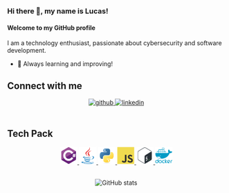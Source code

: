### Hi there 👋, my name is Lucas!
#### Welcome to my GitHub profile
I am a technology enthusiast, passionate about cybersecurity and software development.

- 🌱 Always learning and improving!


## Connect with me  
<div align="center">
<a href="https://github.com/lucas-jb" target="_blank">
<img src=https://img.shields.io/badge/github-%2324292e.svg?&style=for-the-badge&logo=github&logoColor=white alt=github style="margin-bottom: 5px;" />
</a>
<a href="https://linkedin.com/in/lucas-jb" target="_blank">
<img src=https://img.shields.io/badge/linkedin-%231E77B5.svg?&style=for-the-badge&logo=linkedin&logoColor=white alt=linkedin style="margin-bottom: 5px;" />
</a>  
</div>  
<br>

## Tech Pack
<div align="center">
<a href="https://docs.microsoft.com/es-es/dotnet/csharp/" target="_blank">
<img src=https://raw.githubusercontent.com/devicons/devicon/master/icons/csharp/csharp-original.svg alt=csharp width="40px" height="40px" />
</a>
<a href="https://www.java.com/" target="_blank">
<img src=https://raw.githubusercontent.com/devicons/devicon/master/icons/java/java-original.svg alt=java width="40px" height="40px" />
</a>
<a href="https://www.python.org/" target="_blank">
<img src=https://raw.githubusercontent.com/devicons/devicon/master/icons/python/python-original.svg alt=python width="40px" height="40px" />
</a>
<a href="https://developer.mozilla.org/en-US/docs/Web/JavaScript" target="_blank">
<img src=https://raw.githubusercontent.com/devicons/devicon/master/icons/javascript/javascript-original.svg alt=javascript width="40px" height="40px" />
</a>
</a>
<a href="https://www.gnu.org/software/bash/" target="_blank">
<img src=https://raw.githubusercontent.com/devicons/devicon/master/icons/bash/bash-original.svg alt=bash width="40px" height="40px" />
</a>
<a href="https://www.docker.com/" target="_blank">
<img src=https://raw.githubusercontent.com/devicons/devicon/master/icons/docker/docker-plain-wordmark.svg alt=docker width="40px" height="40px" />
</a>
<br>
<br>

![GitHub stats](https://github-readme-stats.vercel.app/api?username=lucas-jb&show_icons=true&theme=dracula&hide=stars,issues)
